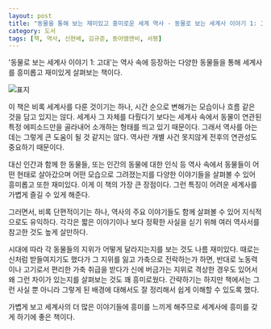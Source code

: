```yaml
---
layout: post
title: "동물을 통해 보는 재미있고 흥미로운 세계 역사 - 동물로 보는 세계사 이야기 1: 고대"
category: 도서
tags: [책, 역사, 신현배, 김규준, 동아엠앤비, 서평]
---
```


'동물로 보는 세계사 이야기 1: 고대'는
역사 속에 등장하는 다양한 동물들을 통해
세계사를 흥미롭고 재미있게 살펴보는 책이다.

![표지](https://lh3.googleusercontent.com/i0tDLgsiqzeFX40umNE2ly5H-vH9ytQYrfNOX4P_u96IP1lNcxUKADDBgyRcy3PjT6n98ujlZlbSUA=s480)

이 책은 비록 세계사를 다룬 것이기는 하나,
시간 순으로 변해가는 모습이나 흐름 같은 것을 담고 있지는 않다.
세계사 그 자체를 다뤘다기 보다는
세계사 속에서 동물이 연관된 특정 에피소드만을 골라내어 소개하는 형태를 띄고 있기 때문이다.
그래서 역사를 아는데는 그렇게 큰 도움이 될 것 같지는 않다.
역사란 개별 사건 못지않게 전후의 연관성도 중요하기 때문이다.

대신 인간과 함께 한 동물들,
또는 인간의 동물에 대한 인식 등
역사 속에서 동물들이 어떤 현태로 살아갔으며
어떤 모습으로 그려졌는지를 다양한 이야기들을 살펴볼 수 있어
흥미롭고 또한 재미있다.
이게 이 책의 가장 큰 장점이다.
그런 특징이 어려운 세계사를 가볍게 즐길 수 있게 해준다.

그러면서, 비록 단편적이기는 하나, 역사의 주요 이야기들도 함께 살펴볼 수 있어 지식적으로도 유익하다.
각각은 짧은 이야기이나
보다 정확한 사실을 싣기 위해 여러 역사서를 참고한 것도 높게 살만하다.

시대에 따라 각 동물들의 지위가 어떻게 달라지는지를 보는 것도 나름 재미있다.
때로는 신처럼 받들여지기도 했다가 그 지위를 잃고 가축으로 전락하는가 하면,
반대로 노동력이나 고기로서 편리한 가축 취급을 받다가 신에 버금가는 지위로 격상한 경우도 있어서
왜 그런 차이가 있는지를 살펴보는 것도 꽤 흥미로웠다.
간략하기는 하지만 책에서는 그런 사실 뿐 아니라 그렇게 된 배경에 대해서도 잘 정리해서
쉽게 이해할 수 있도록 했다.

가볍게 보고 세계사의 더 많은 이야기들에 흥미를 느끼게 해주므로
세계사에 흥미를 갖게 하기에 좋은 책이다.
